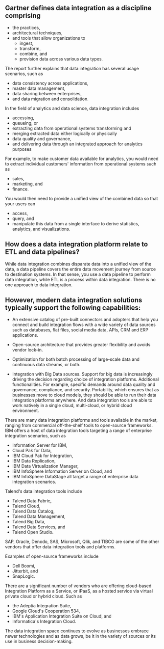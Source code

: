 ## Gartner defines data integration as a discipline comprising 
- the practices, 
- architectural techniques, 
- and tools that allow organizations to 
    - ingest, 
    - transform, 
    - combine, and 
    - provision data across various data types.
    
The report further explains that data integration has several usage scenarios, such as 
- data consistency across applications, 
- master data management, 
- data sharing between enterprises, 
- and data migration and consolidation. 

In the field of analytics and data science, data integration includes
- accessing, 
- queueing, or 
- extracting data from operational systems transforming and 
- merging extracted data either logically or physically 
- data quality and governance, 
- and delivering data through an integrated approach for analytics purposes 

For example, to make customer data available for analytics, you would need to extract individual customers' information from operational systems such as 
- sales, 
- marketing, and 
- finance. 

You would then need to provide a unified view of the combined data so that your users can 
- access, 
- query, and 
- manipulate this data from a single interface to derive statistics, analytics, and visualizations. 

## How does a data integration platform relate to ETL and data pipelines? 
While data integration combines disparate data into a unified view of the data, a data pipeline covers the entire data movement journey from source to destination systems. In that sense, you use a data pipeline to perform data integration, while ETL is a process within data integration. There is no one approach to data integration. 
## However, modern data integration solutions typically support the following capabilities: 
- An extensive catalog of pre-built connectors and adopters that help you connect and build integration flows with a wide variety of data sources such as databases, flat files, social media data, APIs, CRM and ERP applications. 

- Open-source architecture that provides greater flexibility and avoids vendor lock-in.
- Optimization for both batch processing of large-scale data and continuous data streams, or both. 
- Integration with Big Data sources. Support for big data is increasingly driving
the decision regarding choice of integration platforms. Additional functionalities. For example, specific demands around data quality and governance, compliance, and security. Portability, which ensures that as businesses move to cloud models, they should be able to run their data integration platforms anywhere. And data integration tools are able to work
natively in a single cloud, multi-cloud, or hybrid cloud environment. 

There are many data integration platforms and tools available in the market, ranging from commercial off-the-shelf tools to open-source frameworks. IBM offers a host of data integration tools targeting a range of enterprise integration scenarios, such as 
- Information Server for IBM, 
- Cloud Pak for Data, 
- IBM Cloud Pak for Integration, 
- IBM Data Replication, 
- IBM Data Virtualization Manager, 
- IBM InfoSphere Information Server on Cloud, and 
- IBM InfoSphere DataStage
all target a range of enterprise data integration scenarios. 

Talend's data integration tools include 
- Talend Data Fabric, 
- Talend Cloud, 
- Talend Data Catalog, 
- Talend Data Management, 
- Talend Big Data, 
- Talend Data Services, and 
- Talend Open Studio. 

SAP, Oracle, Denodo, SAS, Microsoft, Qlik, and TIBCO are some of the other vendors that offer data integration tools and platforms.

Examples of open-source frameworks include
- Dell Boomi, 
- Jitterbit, and 
- SnapLogic. 

There are a significant number of vendors who are offering cloud-based Integration Platform as a Service, or iPaaS, as a hosted service
via virtual private cloud or hybrid cloud. Such as 
- the Adeptia Integration Suite, 
- Google Cloud's Cooperation 534, 
- IBM's Application Integration Suite on Cloud, and 
- Informatica's Integration Cloud.

The data integration space continues to evolve as businesses embrace newer technologies and as data grows, be it in the variety of sources or its use in business decision-making.